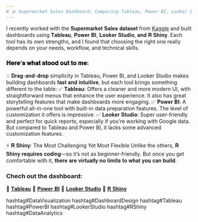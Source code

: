 ```yaml
---
# 📊 Supermarket Sales Dashboard: Comparing Tableau, Power BI, Looker Studio, & R Shiny!
---
```

I recently worked with the 𝐒𝐮𝐩𝐞𝐫𝐦𝐚𝐫𝐤𝐞𝐭 𝐒𝐚𝐥𝐞𝐬 𝐝𝐚𝐭𝐚𝐬𝐞𝐭 from [Kaggle](https://lnkd.in/e3d5BqHg) and built dashboards using 𝐓𝐚𝐛𝐥𝐞𝐚𝐮, 𝐏𝐨𝐰𝐞𝐫 𝐁𝐈, 𝐋𝐨𝐨𝐤𝐞𝐫 𝐒𝐭𝐮𝐝𝐢𝐨, 𝐚𝐧𝐝 𝐑 𝐒𝐡𝐢𝐧𝐲. Each tool has its own strengths, and I found that choosing the right one really depends on your needs, workflow, and technical skills.
### 𝐇𝐞𝐫𝐞’𝐬 𝐰𝐡𝐚𝐭 𝐬𝐭𝐨𝐨𝐝 𝐨𝐮𝐭 𝐭𝐨 𝐦𝐞:
💡 𝐃𝐫𝐚𝐠-𝐚𝐧𝐝-𝐝𝐫𝐨𝐩 simplicity in Tableau, Power BI, and Looker Studio makes building dashboards 𝐟𝐚𝐬𝐭 𝐚𝐧𝐝 𝐢𝐧𝐭𝐮𝐢𝐭𝐢𝐯𝐞, but each tool brings something different to the table:
 ✅ 𝐓𝐚𝐛𝐥𝐞𝐚𝐮: Offers a cleaner and more modern UI, with straightforward menus that enhance the user experience. It also has great storytelling features that make dashboards more engaging.
 ✅ 𝐏𝐨𝐰𝐞𝐫 𝐁𝐈: A powerful all-in-one tool with built-in data preparation features. The level of customization it offers is impressive.
 ✅ 𝐋𝐨𝐨𝐤𝐞𝐫 𝐒𝐭𝐮𝐝𝐢𝐨: Super user-friendly and perfect for quick reports, especially if you're working with Google data. But compared to Tableau and Power BI, it lacks some advanced customization features.

⚡ 𝐑 𝐒𝐡𝐢𝐧𝐲: The Most Challenging Yet Most Flexible
Unlike the others, 𝐑 𝐒𝐡𝐢𝐧𝐲 𝐫𝐞𝐪𝐮𝐢𝐫𝐞𝐬 𝐜𝐨𝐝𝐢𝐧𝐠—so it’s not as beginner-friendly. But once you get comfortable with it, 𝐭𝐡𝐞𝐫𝐞 𝐚𝐫𝐞 𝐯𝐢𝐫𝐭𝐮𝐚𝐥𝐥𝐲 𝐧𝐨 𝐥𝐢𝐦𝐢𝐭𝐬 𝐭𝐨 𝐰𝐡𝐚𝐭 𝐲𝐨𝐮 𝐜𝐚𝐧 𝐛𝐮𝐢𝐥𝐝.

### Chech out the dashboard:
 🔹 [𝐓𝐚𝐛𝐥𝐞𝐚𝐮](https://public.tableau.com/app/profile/alfian.afan/viz/supermarket_17401276842890/Dashboard1?publish=yes)
 🔹 [𝐏𝐨𝐰𝐞𝐫 𝐁𝐈](https://app.powerbi.com/view?r=eyJrIjoiYjFkYTk5NDAtY2M5NS00YzljLTgyNzMtZWQxNWM1ZWM2MzRmIiwidCI6IjRhNTM3OGY5LTI5ZjQtNGQzZS1iZTg5LTY2OWQwM2FkYTlkOCIsImMiOjh9&embedImagePlaceholder=true)
 🔹 [𝐋𝐨𝐨𝐤𝐞𝐫 𝐒𝐭𝐮𝐝𝐢𝐨](https://lookerstudio.google.com/u/1/reporting/669448b1-f7ff-4605-840e-f20c63090959/page/JbY5E/edit)
 🔹 [𝐑 𝐒𝐡𝐢𝐧𝐲](https://d-34371478.shinyapps.io/Supermarket_1/)

hashtag#DataVisualization hashtag#DashboardDesign hashtag#Tableau hashtag#PowerBI hashtag#LookerStudio hashtag#RShiny hashtag#DataAnalytics
